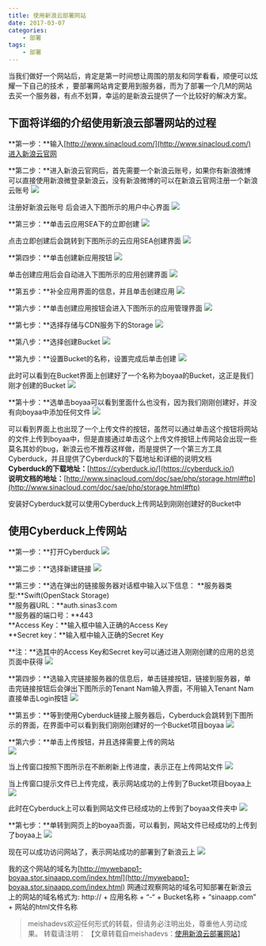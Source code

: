 ```yaml
---
title: 使用新浪云部署网站
date: 2017-03-07
categories:
	- 部署
tags:
	- 部署
---
```


当我们做好一个网站后，肯定是第一时间想让周围的朋友和同学看看，顺便可以炫耀一下自己的技术 ，要部署网站肯定要用到服务器，而为了部署一个几M的网站去买一个服务器，有点不划算，幸运的是新浪云提供了一个比较好的解决方案。
<!--more-->

## 下面将详细的介绍使用新浪云部署网站的过程

**第一步：**输入[http://www.sinacloud.com/](http://www.sinacloud.com/)进入新浪云官网  

**第二步：**进入新浪云官网后，首先需要一个新浪云账号，如果你有新浪微博可以直接使用新浪微登录新浪云，没有新浪微博的可以在新浪云官网注册一个新浪云账号
![](http://oq3pg8pg4.bkt.clouddn.com/20161224104219130.png)

注册好新浪云账号 后会进入下图所示的用户中心界面
![](http://oq3pg8pg4.bkt.clouddn.com/20161224133828862.png)

**第三步：**单击云应用SEA下的立即创建
![](http://oq3pg8pg4.bkt.clouddn.com/20161225194615092.png)

点击立即创建后会跳转到下图所示的云应用SEA创建界面
![](http://oq3pg8pg4.bkt.clouddn.com/20161225195629095.png)

**第四步：**单击创建新应用按钮
![](http://oq3pg8pg4.bkt.clouddn.com/20161225195913268.png)

单击创建应用后会自动进入下图所示的应用创建界面
![](http://oq3pg8pg4.bkt.clouddn.com/20161225201200923.png)

**第五步：**补全应用界面的信息，并且单击创建应用
![](http://oq3pg8pg4.bkt.clouddn.com/20161225201916652.png)

**第六步：**单击创建应用按钮会进入下图所示的应用管理界面
![](http://oq3pg8pg4.bkt.clouddn.com/20161225202141435.png)

**第七步：**选择存储与CDN服务下的Storage
![](http://oq3pg8pg4.bkt.clouddn.com/20161225202539077.png)

**第八步：**选择创建Bucket
![](http://oq3pg8pg4.bkt.clouddn.com/20161225202725641.png)

**第九步：**设置Bucket的名称，设置完成后单击创建
![](http://oq3pg8pg4.bkt.clouddn.com/20161225203020434.png)

此时可以看到在Bucket界面上创建好了一个名称为boyaa的Bucket，这正是我们刚才创建的Bucket
![](http://oq3pg8pg4.bkt.clouddn.com/20161225203302676.png)

**第十步：**选单击boyaa可以看到里面什么也没有，因为我们刚刚创建好，并没有向boyaa中添加任何文件
![](http://oq3pg8pg4.bkt.clouddn.com/20161225204144304.png)

可以看到界面上也出现了一个上传文件的按钮，虽然可以通过单击这个按钮将网站的文件上传到boyaa中，但是直接通过单击这个上传文件按钮上传网站会出现一些莫名其妙的bug，新浪云也不推荐这样做，而是提供了一个第三方工具Cyberduck，并且提供了Cyberduck的下载地址和详细的说明文档  
**Cyberduck的下载地址：**[https://cyberduck.io/](https://cyberduck.io/)  
**说明文档的地址：**[http://www.sinacloud.com/doc/sae/php/storage.html#ftp](http://www.sinacloud.com/doc/sae/php/storage.html#ftp)

安装好Cyberduck就可以使用Cyberduck上传网站到刚刚创建好的Bucket中

## 使用Cyberduck上传网站
**第一步：**打开Cyberduck
![](http://oq3pg8pg4.bkt.clouddn.com/20161225205223713.png)

**第二步：**选择新建链接
![](http://oq3pg8pg4.bkt.clouddn.com/20161225205439090.png)

**第三步：**选在弹出的链接服务器对话框中输入以下信息：
**服务器类型:**Swift(OpenStack Storage)  
**服务器URL：**auth.sinas3.com  
**服务器的端口号：**443  
**Access Key：**输入框中输入正确的Access Key  
**Secret key：**输入框中输入正确的Secret Key

**注：**选其中的Access Key和Secret key可以通过进入刚刚创建的应用的总览页面中获得
![](http://oq3pg8pg4.bkt.clouddn.com/20161225211050849.png)

**第四步：**选输入完链接服务器的信息后，单击链接按钮，链接到服务器，单击完链接按钮后会弹出下图所示的Tenant Nam输入界面，不用输入Tenant Nam直接单击Login按钮
![](http://oq3pg8pg4.bkt.clouddn.com/20161225211524006.png)

**第五步：**等到使用Cyberduck链接上服务器后，Cyberduck会跳转到下图所示的界面，在界面中可以看到我们刚刚创建好的一个Bucket项目boyaa
![](http://oq3pg8pg4.bkt.clouddn.com/20161225211943197.png)

**第六步：**单击上传按钮，并且选择需要上传的网站  
![](http://oq3pg8pg4.bkt.clouddn.com/20161225212604606.png)

当上传窗口按照下图所示在不断刷新上传进度，表示正在上传网站文件
![](http://oq3pg8pg4.bkt.clouddn.com/20161225213226624.png)

当上传窗口提示文件已上传完成，表示网站成功的上传到了Bucket项目boyaa上
![](http://oq3pg8pg4.bkt.clouddn.com/20161225213432474.png)

此时在Cyberduck上可以看到网站文件已经成功的上传到了boyaa文件夹中
![](http://oq3pg8pg4.bkt.clouddn.com/20161225213717604.png)

**第七步：**单转到网页上的boyaa页面，可以看到，网站文件已经成功的上传到了boyaa上
![](http://oq3pg8pg4.bkt.clouddn.com/20161225214004049.png)

现在可以成功访问网站了，表示网站成功的部署到了新浪云上
![](http://oq3pg8pg4.bkt.clouddn.com/20161225214552631.png)

我的这个网站的域名为[http://mywebapp1-boyaa.stor.sinaapp.com/index.html](http://mywebapp1-boyaa.stor.sinaapp.com/index.html)
网通过观察网站的域名可知部署在新浪云上的网站的域名格式为:
http:// + 应用名称 + “-“ + Bucket名称 + “sinaapp.com” + 网站的html文件名称

> meishadevs欢迎任何形式的转载，但请务必注明出处，尊重他人劳动成果。
转载请注明： 【文章转载自meishadevs：[使用新浪云部署网站](http://meishadevs.com/blog/%E4%BD%BF%E7%94%A8%E6%96%B0%E6%B5%AA%E4%BA%91%E9%83%A8%E7%BD%B2%E7%BD%91%E7%AB%99/)】